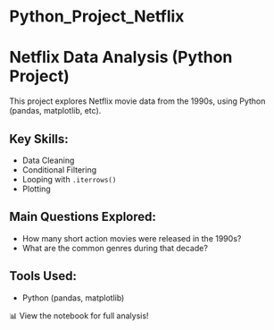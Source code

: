 # Python_Project_Netflix
# Netflix Data Analysis (Python Project)

This project explores Netflix movie data from the 1990s, using Python (pandas, matplotlib, etc).

## Key Skills:
- Data Cleaning
- Conditional Filtering
- Looping with `.iterrows()`
- Plotting

## Main Questions Explored:
- How many short action movies were released in the 1990s?
- What are the common genres during that decade?

## Tools Used:
- Python (pandas, matplotlib)


📊 View the notebook for full analysis!
